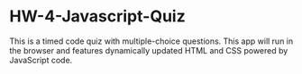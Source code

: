 # HW-4-Javascript-Quiz

 This is a timed code quiz with multiple-choice questions. This app will run in the browser and features dynamically updated HTML and CSS powered by JavaScript code. 